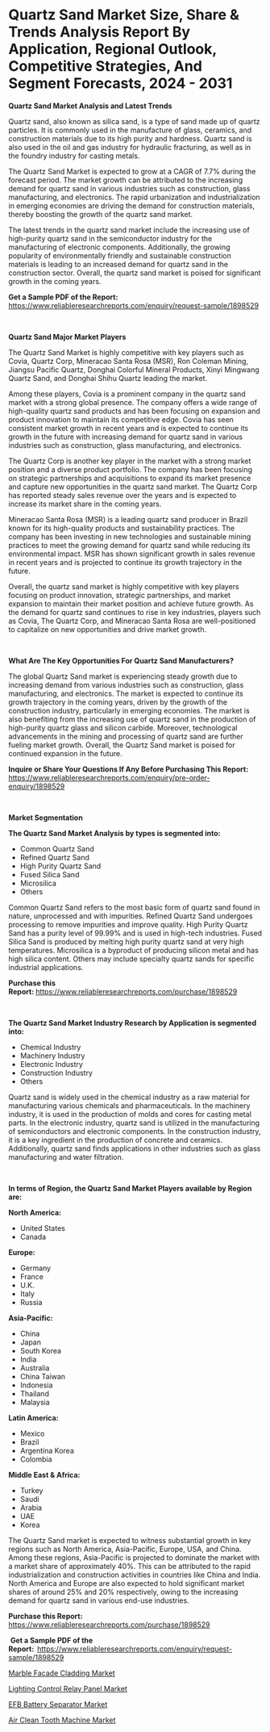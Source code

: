 <p><h1>Quartz Sand Market Size, Share & Trends Analysis Report By Application, Regional Outlook, Competitive Strategies, And Segment Forecasts, 2024 - 2031</h1></p><p><strong>Quartz Sand Market Analysis and Latest Trends</strong></p>
<p><p>Quartz sand, also known as silica sand, is a type of sand made up of quartz particles. It is commonly used in the manufacture of glass, ceramics, and construction materials due to its high purity and hardness. Quartz sand is also used in the oil and gas industry for hydraulic fracturing, as well as in the foundry industry for casting metals.</p><p>The Quartz Sand Market is expected to grow at a CAGR of 7.7% during the forecast period. The market growth can be attributed to the increasing demand for quartz sand in various industries such as construction, glass manufacturing, and electronics. The rapid urbanization and industrialization in emerging economies are driving the demand for construction materials, thereby boosting the growth of the quartz sand market.</p><p>The latest trends in the quartz sand market include the increasing use of high-purity quartz sand in the semiconductor industry for the manufacturing of electronic components. Additionally, the growing popularity of environmentally friendly and sustainable construction materials is leading to an increased demand for quartz sand in the construction sector. Overall, the quartz sand market is poised for significant growth in the coming years.</p></p>
<p><strong>Get a Sample PDF of the Report:&nbsp;</strong> <a href="https://www.reliableresearchreports.com/enquiry/request-sample/1898529">https://www.reliableresearchreports.com/enquiry/request-sample/1898529</a></p>
<p>&nbsp;</p>
<p><strong>Quartz Sand Major Market Players</strong></p>
<p><p>The Quartz Sand Market is highly competitive with key players such as Covia, Quartz Corp, Mineracao Santa Rosa (MSR), Ron Coleman Mining, Jiangsu Pacific Quartz, Donghai Colorful Mineral Products, Xinyi Mingwang Quartz Sand, and Donghai Shihu Quartz leading the market. </p><p>Among these players, Covia is a prominent company in the quartz sand market with a strong global presence. The company offers a wide range of high-quality quartz sand products and has been focusing on expansion and product innovation to maintain its competitive edge. Covia has seen consistent market growth in recent years and is expected to continue its growth in the future with increasing demand for quartz sand in various industries such as construction, glass manufacturing, and electronics.</p><p>The Quartz Corp is another key player in the market with a strong market position and a diverse product portfolio. The company has been focusing on strategic partnerships and acquisitions to expand its market presence and capture new opportunities in the quartz sand market. The Quartz Corp has reported steady sales revenue over the years and is expected to increase its market share in the coming years.</p><p>Mineracao Santa Rosa (MSR) is a leading quartz sand producer in Brazil known for its high-quality products and sustainability practices. The company has been investing in new technologies and sustainable mining practices to meet the growing demand for quartz sand while reducing its environmental impact. MSR has shown significant growth in sales revenue in recent years and is projected to continue its growth trajectory in the future.</p><p>Overall, the quartz sand market is highly competitive with key players focusing on product innovation, strategic partnerships, and market expansion to maintain their market position and achieve future growth. As the demand for quartz sand continues to rise in key industries, players such as Covia, The Quartz Corp, and Mineracao Santa Rosa are well-positioned to capitalize on new opportunities and drive market growth.</p></p>
<p>&nbsp;</p>
<p><strong>What Are The Key Opportunities For Quartz Sand Manufacturers?</strong></p>
<p><p>The global Quartz Sand market is experiencing steady growth due to increasing demand from various industries such as construction, glass manufacturing, and electronics. The market is expected to continue its growth trajectory in the coming years, driven by the growth of the construction industry, particularly in emerging economies. The market is also benefiting from the increasing use of quartz sand in the production of high-purity quartz glass and silicon carbide. Moreover, technological advancements in the mining and processing of quartz sand are further fueling market growth. Overall, the Quartz Sand market is poised for continued expansion in the future.</p></p>
<p><strong>Inquire or Share Your Questions If Any Before Purchasing This Report:</strong> <a href="https://www.reliableresearchreports.com/enquiry/pre-order-enquiry/1898529">https://www.reliableresearchreports.com/enquiry/pre-order-enquiry/1898529</a></p>
<p>&nbsp;</p>
<p><strong>Market Segmentation</strong></p>
<p><strong>The Quartz Sand Market Analysis by types is segmented into:</strong></p>
<p><ul><li>Common Quartz Sand</li><li>Refined Quartz Sand</li><li>High Purity Quartz Sand</li><li>Fused Silica Sand</li><li>Microsilica</li><li>Others</li></ul></p>
<p><p>Common Quartz Sand refers to the most basic form of quartz sand found in nature, unprocessed and with impurities. Refined Quartz Sand undergoes processing to remove impurities and improve quality. High Purity Quartz Sand has a purity level of 99.99% and is used in high-tech industries. Fused Silica Sand is produced by melting high purity quartz sand at very high temperatures. Microsilica is a byproduct of producing silicon metal and has high silica content. Others may include specialty quartz sands for specific industrial applications.</p></p>
<p><strong>Purchase this Report:&nbsp;</strong><a href="https://www.reliableresearchreports.com/purchase/1898529">https://www.reliableresearchreports.com/purchase/1898529</a></p>
<p>&nbsp;</p>
<p><strong>The Quartz Sand Market Industry Research by Application is segmented into:</strong></p>
<p><ul><li>Chemical Industry</li><li>Machinery Industry</li><li>Electronic Industry</li><li>Construction Industry</li><li>Others</li></ul></p>
<p><p>Quartz sand is widely used in the chemical industry as a raw material for manufacturing various chemicals and pharmaceuticals. In the machinery industry, it is used in the production of molds and cores for casting metal parts. In the electronic industry, quartz sand is utilized in the manufacturing of semiconductors and electronic components. In the construction industry, it is a key ingredient in the production of concrete and ceramics. Additionally, quartz sand finds applications in other industries such as glass manufacturing and water filtration.</p></p>
<p>&nbsp;</p>
<p><strong>In terms of Region, the Quartz Sand Market Players available by Region are:</strong></p>
<p>
    <p> <strong> North America: </strong>
        <ul>
            <li>United States</li>
            <li>Canada</li>
        </ul>
        </p> 
    <p> <strong> Europe: </strong>
        <ul>
            <li>Germany</li>
            <li>France</li>
            <li>U.K.</li>
            <li>Italy</li>
            <li>Russia</li>
        </ul>
        </p> 
    <p> <strong> Asia-Pacific: </strong>
        <ul>
            <li>China</li>
            <li>Japan</li>
            <li>South Korea</li>
            <li>India</li>
            <li>Australia</li>
            <li>China Taiwan</li>
            <li>Indonesia</li>
            <li>Thailand</li>
            <li>Malaysia</li>
        </ul>
        </p> 
    <p> <strong> Latin America: </strong>
        <ul>
            <li>Mexico</li>
            <li>Brazil</li>
            <li>Argentina Korea</li>
            <li>Colombia</li>
        </ul>
        </p> 
    <p> <strong> Middle East & Africa: </strong>
        <ul>
            <li>Turkey</li>
            <li>Saudi</li>
            <li>Arabia</li>
            <li>UAE</li>
            <li>Korea</li>
        </ul>
    </p>
    </p>
<p><p>The Quartz Sand market is expected to witness substantial growth in key regions such as North America, Asia-Pacific, Europe, USA, and China. Among these regions, Asia-Pacific is projected to dominate the market with a market share of approximately 40%. This can be attributed to the rapid industrialization and construction activities in countries like China and India. North America and Europe are also expected to hold significant market shares of around 25% and 20% respectively, owing to the increasing demand for quartz sand in various end-use industries.</p></p>
<p><strong>Purchase this Report: </strong><a href="https://www.reliableresearchreports.com/purchase/1898529">https://www.reliableresearchreports.com/purchase/1898529</a></p>
<p>&nbsp;<strong>Get a Sample PDF of the Report:&nbsp;&nbsp;</strong><a href="https://www.reliableresearchreports.com/enquiry/request-sample/1898529">https://www.reliableresearchreports.com/enquiry/request-sample/1898529</a></p>
<p><strong></strong></p>
<p><p><a href="https://view.publitas.com/reportprime-1/marble-facade-cladding-market-growth-market-trends-covid-19-impact-and-forecasts-for-period-from-2023-2030/">Marble Facade Cladding Market</a></p><p><a href="https://view.publitas.com/reportprime-1/lighting-control-relay-panel-market-furnish-information-about-market-size-market-share-market-dynamics-and-projections-spanning-from-2023-to-2030/">Lighting Control Relay Panel Market</a></p><p><a href="https://view.publitas.com/reportprime-1/efb-battery-separator-market-size-evaluating-its-market-trends-growth-and-projections-2023-2030/">EFB Battery Separator Market</a></p><p><a href="https://iodized-pantydraco-05c.notion.site/Air-Clean-Tooth-Machine-Market-Dynamics-2024-2031-Also-about-Its-Market-Trends-Projections-and-Op-6b2380e0cc184cfdb39c19f9286c5edb">Air Clean Tooth Machine Market</a></p></p>